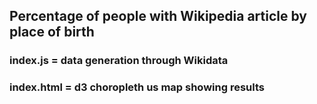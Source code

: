 ## Percentage of people with Wikipedia article by place of birth

### index.js = data generation through Wikidata
### index.html = d3 choropleth us map showing results
